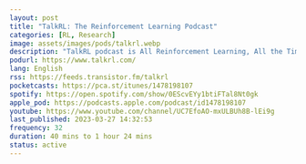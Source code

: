 ```yaml
---
layout: post
title: "TalkRL: The Reinforcement Learning Podcast"
categories: [RL, Research]
image: assets/images/pods/talkrl.webp
description: "TalkRL podcast is All Reinforcement Learning, All the Time. In-depth interviews with brilliant people at the forefront of RL research and practice. Guests from places like MILA, MIT, DeepMind, Amii, Google Brain, Brown, Caltech, Vector Institute and more. Hosted by Robin Ranjit Singh Chauhan. Technical content."
podurl: https://www.talkrl.com/
lang: English
rss: https://feeds.transistor.fm/talkrl
pocketcasts: https://pca.st/itunes/1478198107
spotify: https://open.spotify.com/show/0EScvEYy1btiFTal8Nt0gk
apple_pod: https://podcasts.apple.com/podcast/id1478198107
youtube: https://www.youtube.com/channel/UC7EfoAO-mxULBUh8B-lEi9g
last_published: 2023-03-27 14:32:53
frequency: 32
duration: 40 mins to 1 hour 24 mins
status: active
---
```

